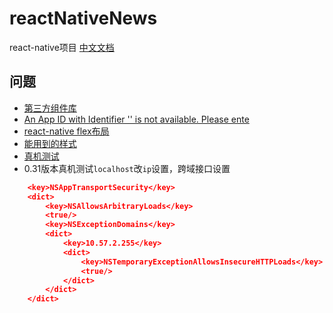 # reactNativeNews

react-native项目
[中文文档](http://reactnative.cn/docs/0.31/getting-started.html)

## 问题

* [第三方组件库](https://js.coach/react-native#content)
* [An App ID with Identifier '' is not available. Please ente](http://blog.csdn.net/soindy/article/details/47184933)
* [react-native flex布局](http://www.tuicool.com/articles/a6Rjmi2)
* [能用到的样式](http://www.cnblogs.com/suxun/p/5222175.html)
* [真机测试](http://www.open-open.com/lib/view/open1456707122859.html)
* 0.31版本真机测试`localhost`改`ip`设置，跨域接口设置
```json
	<key>NSAppTransportSecurity</key>
	<dict>
		<key>NSAllowsArbitraryLoads</key>
		<true/>
		<key>NSExceptionDomains</key>
		<dict>
			<key>10.57.2.255</key>
			<dict>
				<key>NSTemporaryExceptionAllowsInsecureHTTPLoads</key>
				<true/>
			</dict>
		</dict>
	</dict>
```
